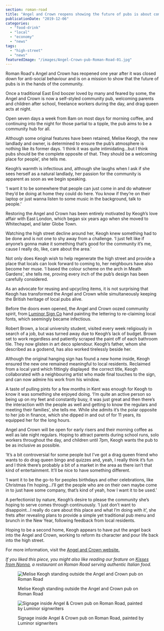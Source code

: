 ```yaml
---
section: roman-road
title: "Angel and Crown reopens showing the future of pubs is about community"
publicationDate: "2019-12-06"
categories: 
  - "food-drink"
  - "local"
  - "economy"
  - "news"
tags: 
  - "high-street"
  - "news"
featuredImage: "/images/Angel-Crown-pub-Roman-Road-01.jpg"
---
```


Roman Road's Angel and Crown has reopened one year after it was closed down for anti-social behaviour and is on a mission to show that the future of pubs is in the hands of the community.

Once a traditional East End boozer loved by many and feared by some, the Angel and Crown is now a self-styled community pub, welcoming parents and children after school, freelance workers during the day, and drag queen acts at night.  

Open seven days a week from 8am on most days for morning coffee, and continuing into the night for those partial to a tipple, the pub aims to be a community hub for all.   

Although some original features have been retained, Melise Keogh, the new landlady and owner, is determined to ensure the pub’s atmosphere is nothing like its former days. ‘I think it was quite intimidating...but I think pubs should be the complete opposite of that. They should be a welcoming place for people’, she tells me. 

Keogh’s warmth is infectious and, although she laughs when I ask if she sees herself as a natural landlady, her passion for the community is apparent as soon as we begin speaking.   

‘I want it to be somewhere that people can just come in and do whatever they’d be doing at home they could do here. You know if they’re on their laptop or just wanna listen to some music in the background, talk to people.’ 

Restoring the Angel and Crown has been entirely motivated by Keogh’s love affair with East London, which began six years ago when she moved to Whitechapel, and later Globe Town.  

Watching the high street decline around her, Keogh knew something had to be done and is not one to shy away from a challenge. ‘I just felt like if anyone’s gonna make it something that’s good for the community it’s me, cause I really do, like, care about the area.’ 

Not only does Keogh wish to help regenerate the high street and provide a place that locals can look forward to coming to, her neighbours have also become her muse. ‘I based the colour scheme on the arch in Meath Gardens’, she tells me, proving every inch of the pub’s design has been carefully considered.   

As an advocate for reusing and upcycling items, it is not surprising that Keogh has transformed the Angel and Crown while simultaneously keeping the British heritage of local pubs alive.   

Before the doors even opened, the Angel and Crown oozed community spirit, from [Luminor Sign Co](https://romanroadlondon.com/luminor-time-out-magazine-christmas-cover/) hand painting the lettering to re-claiming local fonts, which seemingly became infectious.   

Robert Brown, a local university student, visited every week religiously in search of a job, but was turned away due to Keogh’s lack of budget. Brown set to work regardless and patiently scraped the paint off of each bathroom tile. They now glisten in art deco splendour. Keogh’s father, whom she described as a godsend, has also worked tirelessly beside her. 

Although the original hanging sign has found a new home inside, Keogh ensured the new one remained meaningful to local residents. Reclaimed from a local yard which fittingly displayed  the correct title, Keogh collaborated with a neighbouring artist who made final touches to the sign, and can now admire his work from his window.   

A taste of pulling pints for a few months in Kent was enough for Keogh to know it was something she enjoyed doing. ‘I’m quite an active person so being up on my feet and constantly busy, it was just great and then there’s the interaction with the people as well and getting to know the regulars and meeting their families’, she tells me. While she admits it’s the polar opposite to her job in finance, which she dipped in and out of for 11 years, its equipped her for the long hours.   

Angel and Crown will be open for early risers and their morning coffee as well as late night regulars. Hoping to attract parents during school runs, solo workers throughout the day, and children until 7pm, Keogh wants the pub to be as inclusive as possible.

‘It’s a bit controversial for some people but I’ve got a drag queen friend who wants to do drag queen bingo and quizzes and, yeah, I really think it’s fun and I think there’s probably a bit of a market in the area as there isn’t that kind of entertainment. It’ll be nice to have something different.  

‘I want it to be the go-to for peoples birthdays and other celebrations, like Christmas I’m hoping…I’ll get the people who are on their own maybe come in to just have some company, that’s kind of yeah, how I want it to be used.’

A perfectionist by nature, Keogh’s desire to please the community she’s hoping to serve comes through continuously. ‘I just don’t want to disappoint…I really do care about this place and what I’m doing with it’, she frets after revealing plans to provide a simple yet traditional pub menu and brunch in the New Year, following feedback from local residents.

Hoping to be a second home, Keogh appears to have put the angel back into the Angel and Crown, working to reform its character and pour life back into the high street. 

For more information, visit the [Angel and Crown website.](https://www.angelcrownpub.co.uk)  

_If you liked this piece, you might also like reading our feature on [Kisses from Nonna](https://romanroadlondon.com/kisses-from-nonna-restaurant-opens-roman-road/), a restaurant on Roman Road serving authentic Italian food._

<figure>

![Melise Keogh standing outside the Angel and Crown pub on Roman Road](/images/Angel-Crown-pub-Roman-Road-03-1024x683.jpg)

<figcaption>

Melise Keogh standing outside the Angel and Crown pub on Roman Road

</figcaption>

</figure>

<figure>

![Signage inside Angel & Crown pub on Roman Road, painted by Luminor signwriters](/images/Angel-and-Crown-pub-02-1024x683.jpg)

<figcaption>

Signage inside Angel & Crown pub on Roman Road, painted by Luminor signwriters

</figcaption>

</figure>
